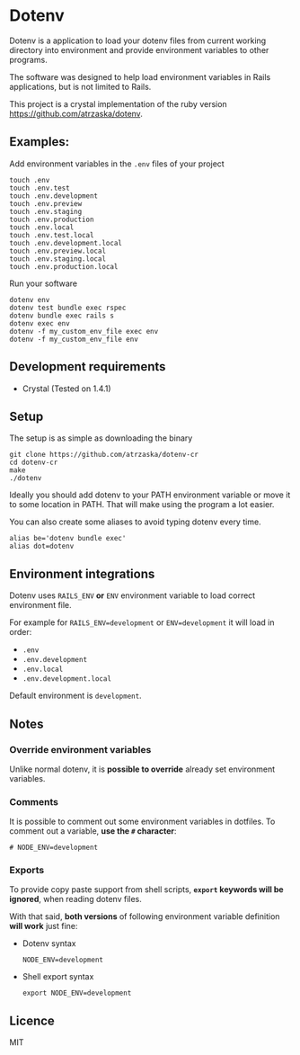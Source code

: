 # Dotenv

Dotenv is a application to load your dotenv files from current working directory into environment and provide environment variables to other programs.

The software was designed to help load environment variables in Rails applications, but is not limited to Rails.

This project is a crystal implementation of the ruby version https://github.com/atrzaska/dotenv.

## Examples:

Add environment variables in the `.env` files of your project

    touch .env
    touch .env.test
    touch .env.development
    touch .env.preview
    touch .env.staging
    touch .env.production
    touch .env.local
    touch .env.test.local
    touch .env.development.local
    touch .env.preview.local
    touch .env.staging.local
    touch .env.production.local

Run your software

    dotenv env
    dotenv test bundle exec rspec
    dotenv bundle exec rails s
    dotenv exec env
    dotenv -f my_custom_env_file exec env
    dotenv -f my_custom_env_file env

## Development requirements

- Crystal (Tested on 1.4.1)

## Setup

The setup is as simple as downloading the binary

    git clone https://github.com/atrzaska/dotenv-cr
    cd dotenv-cr
    make
    ./dotenv

Ideally you should add dotenv to your PATH environment variable or move it to some location in PATH. That will make using the program a lot easier.

You can also create some aliases to avoid typing dotenv every time.

    alias be='dotenv bundle exec'
    alias dot=dotenv

## Environment integrations

Dotenv uses `RAILS_ENV` **or** `ENV` environment variable to load correct environment file.

For example for `RAILS_ENV=development` or `ENV=development` it will load in order:

- `.env`
- `.env.development`
- `.env.local`
- `.env.development.local`

Default environment is `development`.

## Notes

### Override environment variables

Unlike normal dotenv, it is **possible to override** already set environment variables.

### Comments

It is possible to comment out some environment variables in dotfiles. To comment out a variable, **use the `#` character**:

    # NODE_ENV=development

### Exports

To provide copy paste support from shell scripts, **`export` keywords will be ignored**, when reading dotenv files.

With that said, **both versions** of following environment variable definition **will work** just fine:

- Dotenv syntax


    `NODE_ENV=development`

- Shell export syntax


    `export NODE_ENV=development`

## Licence

MIT


